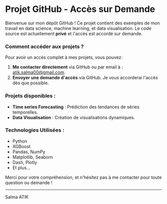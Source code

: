 # Projet GitHub - Accès sur Demande

Bienvenue sur mon dépôt GitHub ! Ce projet contient des exemples de mon travail en data science, machine learning, et data visualisation. Le code source est actuellement **privé** et l'accès est accordé sur demande.

### **Comment accéder aux projets ?**

Pour avoir un accès complet à mes projets, vous pouvez:
1. **Me contacter directement** via GitHub ou par email à : [atik.salma00@gmail.com](mailto:atik.salma00@gmail.com).
2. **Envoyer une demande d'accès** via GitHub. Je vous accorderai l'accès dès que possible.

### **Projets disponibles :**

- **Time series Forecasting** : Prédiction des tendances de séries temporelles.
- **Data Visualisation** : Création de visualisations dynamiques.

### **Technologies Utilisées :**
- Python
- XGBoost
- Pandas, NumPy
- Matplotlib, Seaborn
- Dash, Plotly
- Et plus...

Merci pour votre compréhension, et n'hésitez pas à me contacter pour toute question ou demande !

---

Salma ATIK
